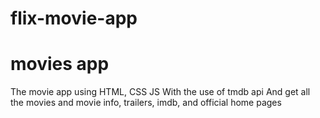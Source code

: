 # flix-movie-app

# movies app

The movie app using HTML, CSS JS
With the use of tmdb api 
And get all the movies and movie info, trailers, imdb, and official home pages
